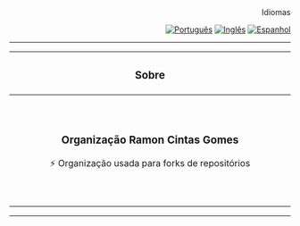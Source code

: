 <div align="right">
	<spam>Idiomas</spam>
 
  [![Português](https://flagsapi.com/BR/flat/32.png)](https://github.com/RamonCintasGomes/.github/blob/main/profile/README.md)
  [![Inglês](https://flagsapi.com/US/flat/32.png)](https://github.com/RamonCintasGomes/.github/blob/main/profile/README_EN.md)
  [![Espanhol](https://flagsapi.com/ES/flat/32.png)](https://github.com/RamonCintasGomes/.github/blob/main/profile/README_ES.md)
  
</div>

---

<table>
	<thead>
		<tr>
			<th colspan="2" width="2000"><h3>Sobre</h3></th>
		</tr>
	</thead>
	<tbody>
		<tr>
			<td align="center" valign="center" width="200" height="200">
				<h3>Organização Ramon Cintas Gomes</h3>
				<p>⚡ Organização usada para forks de repositórios</p>
			</td>
		</tr>
	</tbody>
</table>

---
